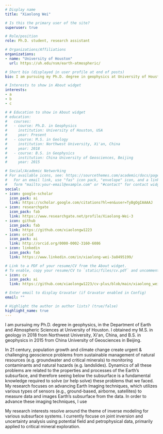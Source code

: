 ```yaml
---
# Display name
title: "Xiaolong Wei"

# Is this the primary user of the site?
superuser: true

# Role/position
role: Ph.D. student, research assistant

# Organizations/Affiliations
organizations:
- name: "University of Houston"
  url: https://uh.edu/nsm/earth-atmospheric/

# Short bio (displayed in user profile at end of posts)
bio: I am pursuing my Ph.D. degree in geophysics at University of Houston

# Interests to show in About widget
interests:
- a
- b
- c

# # Education to show in About widget
# education:
#   courses:
#   - course: Ph.D. in Geophysics
#     institution: University of Houston, USA
#     year: Present
#   - course: M.S. in Geology
#     institution: Northwest University, Xi'an, China
#     year: 2018
#   - course: B.S. in Geophysics
#     institution: China University of Geosciences, Beijing
#     year: 2015

# Social/Academic Networking
# For available icons, see: https://sourcethemes.com/academic/docs/page-builder/#icons
#   For an email link, use "fas" icon pack, "envelope" icon, and a link in the
#   form "mailto:your-email@example.com" or "#contact" for contact widget.
social:
- icon: google-scholar
  icon_pack: ai
  link: https://scholar.google.com/citations?hl=en&user=TyBgOgIAAAAJ
- icon: researchgate
  icon_pack: fab
  link: https://www.researchgate.net/profile/Xiaolong-Wei-3
- icon: github
  icon_pack: fab
  link: https://github.com/xiaolongw1223
- icon: orcid
  icon_pack: ai
  link: http://orcid.org/0000-0002-3160-6086
- icon: linkedin
  icon_pack: fab
  link: https://www.linkedin.com/in/xiaolong-wei-3a8495199/

# Link to a PDF of your resume/CV from the About widget.
# To enable, copy your resume/CV to `static/files/cv.pdf` and uncomment the lines below.
- icon: cv
  icon_pack: ai
  link: https://github.com/xiaolongw1223/cv-plus/blob/main/xiaolong_wei_cv_english.pdf

# Enter email to display Gravatar (if Gravatar enabled in Config)
email: ""

# Highlight the author in author lists? (true/false)
highlight_name: true
---
```


I am pursuing my Ph.D. degree in geophysics, in the Department of Earth and Atmospheric Sciences at University of Houston. I obtained my M.S. in geology in 2018 from Northwest University, Xi'an, China, and B.S. in geophysics in 2015 from China University of Geosciences in Beijing.

In 21 century, population growth and climate change create urgent & challenging geoscience problems from sustainable management of natural resources (e.g. groundwater and critical minerals) to monitoring contaminants and natural hazards (e.g. landslides). Dynamics of all these problems are related to the properties and processes of the Earth’s subsurface, and therefore seeing below the subsurface is a fundamental knowledge required to solve (or help solve) these problems that we faced. My research focuses on advancing Earth Imaging techniques, which utilizes various types of sensors (e.g., ground-based, airborne, satellites) to measure data and images Earth’s subsurface from the data. In order to advance these imaging techniques, I use

My research interests resolve around the theme of inverse modeling for various subsurface systems. I currently focuse on joint inversion and uncertainty analysis using potential field and petrophysical data, primarily applied to critical mineral exploration.
